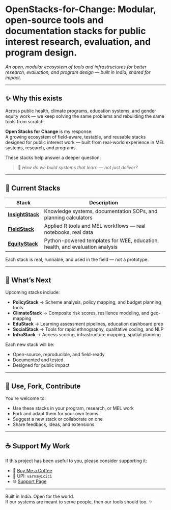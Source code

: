 # OpenStacks-for-Change: Modular, open-source tools and documentation stacks for public interest research, evaluation, and program design.

*An open, modular ecosystem of tools and infrastructures for better research, evaluation, and program design — built in India, shared for impact.*

---

## ✨ Why this exists

Across public health, climate programs, education systems, and gender equity work — we keep solving the same problems and rebuilding the same tools from scratch.

**Open Stacks for Change** is my response:  
A growing ecosystem of field-aware, testable, and reusable stacks designed for public interest work — built from real-world experience in MEL systems, research, and programs.

These stacks help answer a deeper question:
> 🧩 *How do we build systems that learn — not just deliver?*

---

## 🌱 Current Stacks

| Stack | Description |
|-------|-------------|
| [**InsightStack**](https://github.com/Varnasr/InsightStack) | Knowledge systems, documentation SOPs, and planning calculators |
| [**FieldStack**](https://github.com/Varnasr/FieldStack) | Applied R tools and MEL workflows — real notebooks, real data |
| [**EquityStack**](https://github.com/Varnasr/EquityStack) | Python-powered templates for WEE, education, health, and evaluation analysis |

Each stack is real, runnable, and used in the field — not a prototype.

---

## 🔭 What’s Next

Upcoming stacks include:

- **PolicyStack** → Scheme analysis, policy mapping, and budget planning tools  
- **ClimateStack** → Composite risk scores, resilience modeling, and geo-mapping  
- **EduStack** → Learning assessment pipelines, education dashboard prep  
- **SocialStack** → Tools for rapid ethnography, qualitative coding, and NLP  
- **InfraStack** → Access scoring, infrastructure mapping, spatial planning  

Each new stack will be:
- Open-source, reproducible, and field-ready  
- Documented and tested  
- Designed for public impact

---

## 🤝 Use, Fork, Contribute

You're welcome to:
- Use these stacks in your program, research, or MEL work  
- Fork and adapt them for your own teams  
- Suggest a new stack or collaborate on one  
- Share feedback, ideas, and extensions

---

## ☕ Support My Work

If this project has been useful to you, please consider supporting it:

- 💖 [Buy Me a Coffee](https://buymeacoffee.com/varnasra)
- 📱 UPI: `varna@icici`
- 🌐 [Support Page](https://varnasr.github.io/OpenStacks-for-Change/support.html)


---

Built in India. Open for the world.  
If our systems are meant to serve people, then our tools should too. ✨
